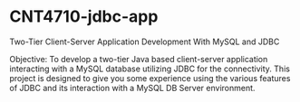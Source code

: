# CNT4710-jdbc-app
Two-Tier Client-Server Application Development With MySQL and JDBC

Objective: To develop a two-tier Java based client-server application interacting with a MySQL 
database utilizing JDBC for the connectivity.  This project is designed to give you some experience 
using the various features of JDBC and its interaction with a MySQL DB Server environment.
